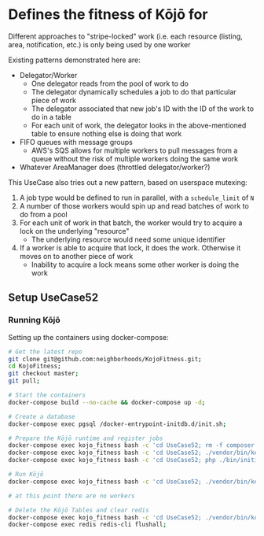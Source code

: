 # Defines the fitness of Kōjō for
Different approaches to "stripe-locked" work (i.e. each resource (listing, area, notification, etc.) is only being
used by one worker

Existing patterns demonstrated here are:
- Delegator/Worker
    - One delegator reads from the pool of work to do
    - The delegator dynamically schedules a job to do that particular piece of work
    - The delegator associated that new job's ID with the ID of the work to do in a table
    - For each unit of work, the delegator looks in the above-mentioned table to ensure nothing else is doing that work
- FIFO queues with message groups
    - AWS's SQS allows for multiple workers to pull messages from a queue without the risk of multiple workers
    doing the same work
- Whatever AreaManager does (throttled delegator/worker?)

This UseCase also tries out a new pattern, based on userspace mutexing:
1. A job type would be defined to run in parallel, with a `schedule_limit` of `N`
2. A number of those workers would spin up and read batches of work to do from a pool
3. For each unit of work in that batch, the worker would try to acquire a lock on the underlying "resource"
    - The underlying resource would need some unique identifier
4. If a worker is able to acquire that lock, it does the work. Otherwise it moves on to another piece of work
    - Inability to acquire a lock means some other worker is doing the work

## Setup UseCase52

### Running Kōjō
Setting up the containers using docker-compose:

```bash
# Get the latest repo
git clone git@github.com:neighborhoods/KojoFitness.git;
cd KojoFitness;
git checkout master;
git pull;

# Start the containers
docker-compose build --no-cache && docker-compose up -d;

# Create a database
docker-compose exec pgsql /docker-entrypoint-initdb.d/init.sh;

# Prepare the Kōjō runtime and register jobs
docker-compose exec kojo_fitness bash -c 'cd UseCase52; rm -f composer.lock; composer install';
docker-compose exec kojo_fitness bash -c 'cd UseCase52; ./vendor/bin/kojo db:setup:install $PWD/src/V1/Environment/';
docker-compose exec kojo_fitness bash -c 'cd UseCase52; php ./bin/initialize-userspace-tables.php; php ./bin/create-work.php; php ./bin/set-up-workers.php';

# Run Kōjō
docker-compose exec kojo_fitness bash -c 'cd UseCase52; ./vendor/bin/kojo process:pool:server:start $PWD/src/V1/Environment/';

# at this point there are no workers

# Delete the Kōjō Tables and clear redis
docker-compose exec kojo_fitness bash -c 'cd UseCase52; ./vendor/bin/kojo db:tear_down:uninstall $PWD/src/V1/Environment/';
docker-compose exec redis redis-cli flushall;
```
